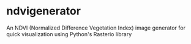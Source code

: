 # ndvigenerator
An NDVI (Normalized Difference Vegetation Index) image generator for quick visualization using Python's Rasterio library
